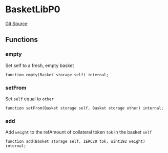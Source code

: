 # BasketLibP0
[Git Source](https://github.com/larrythecucumber321/protocol/blob/77d337b8595ba96d069ded321419b36a61984170/contracts/p0/BasketHandler.sol)


## Functions
### empty

Set self to a fresh, empty basket


```solidity
function empty(Basket storage self) internal;
```

### setFrom

Set `self` equal to `other`


```solidity
function setFrom(Basket storage self, Basket storage other) internal;
```

### add

Add `weight` to the refAmount of collateral token `tok` in the basket `self`


```solidity
function add(Basket storage self, IERC20 tok, uint192 weight) internal;
```

